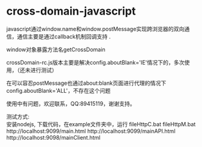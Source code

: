 cross-domain-javascript
=======================

javascript通过window.name和window.postMessage实现跨浏览器的双向通信，通信主要是通过callback机制回调支持 .
  
window对象暴露方法名getCrossDomain

crossDomain-rc.js版本主要是解决config.aboutBlank='IE'情况下的，多次使用，（还未进行测试）

在可以容忍postMessage也通过about:blank页面进行代理的情况下config.aboutBlank='ALL'，不存在这个问题


使用中有问题，欢迎联系，QQ:89415119，谢谢支持。


测试方式:	
安装nodejs, 下载代码，在example文件夹中，运行  fileHttpC.bat  fileHttpM.bat
http://localhost:9099/main.html	 http://localhost:9099/mainAPI.html	http://localhost:9098/mainClient.html